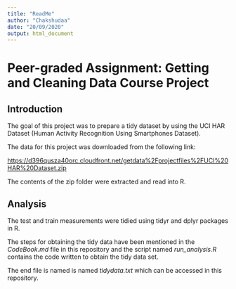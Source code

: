 ```yaml
---
title: "ReadMe"
author: "Chakshudaa"
date: "20/09/2020"
output: html_document
---
```

# **Peer-graded Assignment: Getting and Cleaning Data Course Project**

## Introduction

The goal of this project was to prepare a tidy dataset by using the UCI HAR Dataset (Human Activity Recognition Using Smartphones Dataset).

The data for this project was downloaded from the following link:

https://d396qusza40orc.cloudfront.net/getdata%2Fprojectfiles%2FUCI%20HAR%20Dataset.zip

The contents of the zip folder were extracted and read into R. 

## Analysis

The test and train measurements were tidied using tidyr and dplyr packages in R. 

The steps for obtaining the tidy data have been mentioned in the *CodeBook.md* file in this repository and the script named *run_analysis.R* contains the code written to obtain the tidy data set. 

The end file is named is named *tidydata.txt* which can be accessed in this repository. 



